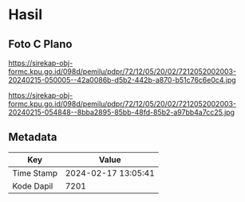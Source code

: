 # Hasil

## Foto C Plano

https://sirekap-obj-formc.kpu.go.id/098d/pemilu/pdpr/72/12/05/20/02/7212052002003-20240215-050005--42a0086b-d5b2-442b-a870-b51c76c6e0c4.jpg

https://sirekap-obj-formc.kpu.go.id/098d/pemilu/pdpr/72/12/05/20/02/7212052002003-20240215-054848--8bba2895-85bb-48fd-85b2-a97bb4a7cc25.jpg


## Metadata

| Key        | Value               |
| ---------- | ------------------- |
| Time Stamp | 2024-02-17 13:05:41 |
| Kode Dapil | 7201                |



